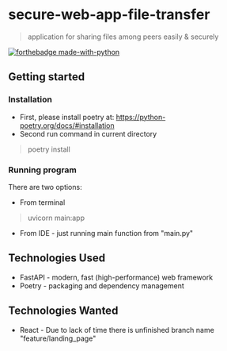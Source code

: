 # secure-web-app-file-transfer

> application for sharing files among peers easily &amp; securely

[![forthebadge made-with-python](http://ForTheBadge.com/images/badges/made-with-python.svg)](https://www.python.org/)


## Getting started

### Installation
- First, please install poetry at: https://python-poetry.org/docs/#installation
- Second run command in current directory
> poetry install 

### Running program
There are two options:
- From terminal
> uvicorn main:app 
- From IDE - just running main function from "main.py"
## Technologies Used

- FastAPI - modern, fast (high-performance) web framework 
- Poetry - packaging and dependency management

## Technologies Wanted

- React - Due to lack of time there is unfinished branch name "feature/landing_page"
 
